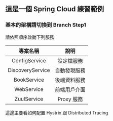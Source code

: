 ## 這是一個 Spring Cloud 練習範例

### 基本的架構請切換到 Branch Step1

請依照順序啟動下列服務

| 專案名稱 | 說明 |
| :-----------: | :-----------: |
| ConfigService |  設定檔服務 |
| DiscoveryService |  自動發現服務 |
| BookService |  後端資料服務 |
| WebService |  前端用戶介面 |
| ZuulService |  Proxy 服務 |

這邊主要看如何配置 Hystrix 跟 Distributed Tracing
